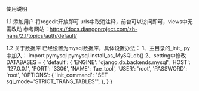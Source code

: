 使用说明

1.1 添加用户
将regedit开放即可 
urls中取消注释，前台可以访问即可，views中无需改动
参考网站：https://docs.djangoproject.com/zh-hans/2.1/topics/auth/default/

1.2 关于数据库
已经设置为mysql数据库，具体设置办法：
1、主目录的_init_.py中加入：
import pymysql
pymysql.install_as_MySQLdb()
2、setting中修改
DATABASES = {
    'default': {
        'ENGINE': 'django.db.backends.mysql',
        'HOST': '127.0.0.1',
        'PORT': '3306',
        'NAME': 'fae_tool',
        'USER': 'root',
        'PASSWORD': 'root',
        'OPTIONS': {
            'init_command': "SET sql_mode='STRICT_TRANS_TABLES'",
            },
    }
}